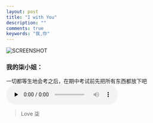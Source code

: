 ```yaml
---
layout: post
title: "I with You"
description: ""
comments: true
keywords: "我,你"
--- 
```

![SCREENSHOT](https://i.loli.net/2019/04/20/5cbb2337db85b.png)
### 我的柒小姐：
一切都等生地会考之后，在期中考试前先把所有东西都放下吧
<audio controls="" loop="false" preload="none">
    <source src="./Fools.mp3" type="audio/mp3">
</audio>
> Love 柒